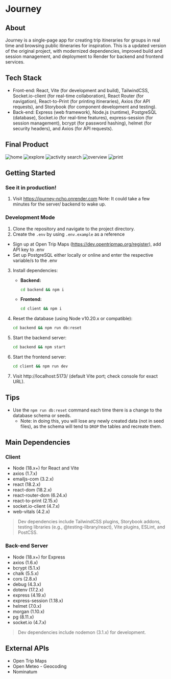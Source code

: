 # Journey

## About

Journey is a single-page app for creating trip itineraries for groups in real time and browsing public itineraries for inspiration. This is a updated version of the original project, with modernized dependencies, improved build and session management, and deployment to Render for backend and frontend services.

## Tech Stack

- Front-end: React, Vite (for development and build), TailwindCSS, Socket.io-client (for real-time collaboration), React Router (for navigation), React-to-Print (for printing itineraries), Axios (for API requests), and Storybook (for component development and testing).
- Back-end: Express (web framework), Node.js (runtime), PostgreSQL (database), Socket.io (for real-time features), express-session (for session management), bcrypt (for password hashing), helmet (for security headers), and Axios (for API requests).

## Final Product

![home](docs/home.png?raw=true 'Home Page')
![explore](docs/explore.png)
![activity search](docs/activity-search.png)
![overview](docs/overview.png)
![print](docs/print.png)

## Getting Started 

### See it in production!
1. Visit https://journey-ncho.onrender.com
Note: It could take a few minutes for the server/ backend to wake up.

### Development Mode
1. Clone the repository and navigate to the project directory.
2. Create the `.env` by using `.env.example` as a reference

- Sign up at Open Trip Maps (https://dev.opentripmap.org/register), add API key to .env
- Set up PostgreSQL either locally or online and enter the respective variable/s to the .env
  
3. Install dependencies:

   - **Backend:**  
     ```bash
     cd backend && npm i
     ```
   
   - **Frontend:**  
     ```bash
     cd client && npm i
     ```

4. Reset the database (using Node v10.20.x or compatible):  
   ```bash
   cd backend && npm run db:reset
   ```
5. Start the backend server:  
   ```bash
   cd backend && npm start
   ```
6. Start the frontend server:
   ```bash
   cd client && npm run dev
   ```
7. Visit http://localhost:5173/ (default Vite port; check console for exact URL).

## Tips

- Use the `npm run db:reset` command each time there is a change to the database schema or seeds.
  - Note: in doing this, you will lose any newly created data (not in seed files), as the schema will tend to `DROP` the tables and recreate them.

## Main Dependencies

### Client

- Node (18.x+) for React and Vite
- axios (1.7.x)
- emailjs-com (3.2.x)
- react (18.2.x)
- react-dom (18.2.x)
- react-router-dom (6.24.x)
- react-to-print (2.15.x)
- socket.io-client (4.7.x)
- web-vitals (4.2.x)

> Dev dependencies include TailwindCSS plugins, Storybook addons, testing libraries (e.g., @testing-library/react), Vite plugins, ESLint, and PostCSS.

### Back-end Server

- Node (18.x+) for Express  
- axios (1.6.x)  
- bcrypt (5.1.x)  
- chalk (5.5.x)  
- cors (2.8.x)  
- debug (4.3.x)  
- dotenv (17.2.x)  
- express (4.19.x)  
- express-session (1.18.x)  
- helmet (7.0.x)  
- morgan (1.10.x)  
- pg (8.11.x)  
- socket.io (4.7.x)  

> Dev dependencies include nodemon (3.1.x) for development.

## External APIs

- Open Trip Maps
- Open Meteo - Geocoding
- Nominatum
